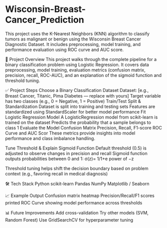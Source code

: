 # Wisconsin-Breast-Cancer_Prediction
This project uses the K-Nearest Neighbors (KNN) algorithm to classify tumors as malignant or benign using the Wisconsin Breast Cancer Diagnostic Dataset. It includes preprocessing, model training, and performance evaluation using ROC curve and AUC score.

📌 Project Overview
This project walks through the complete pipeline for a binary classification problem using Logistic Regression. It covers data preprocessing, model training, evaluation metrics (confusion matrix, precision, recall, ROC-AUC), and an explanation of the sigmoid function and threshold tuning.

✅ Project Steps
Choose a Binary Classification Dataset
Dataset: [e.g., Breast Cancer, Titanic, Pima Diabetes — replace with yours]
Target variable has two classes (e.g., 0 = Negative, 1 = Positive)
Train/Test Split & Standardization
Dataset is split into training and testing sets
Features are standardized using StandardScaler for better model performance
Fit Logistic Regression Model
A LogisticRegression model from scikit-learn is trained on the dataset
Predicts the probability that a sample belongs to class 1
Evaluate the Model
Confusion Matrix
Precision, Recall, F1-score
ROC Curve and AUC Scor
These metrics provide insights into model performance and class imbalance handling.

Tune Threshold & Explain Sigmoid Function
Default threshold (0.5) is adjusted to observe changes in precision and recall
Sigmoid function outputs probabilities between 0 and 1:
σ(z)= 1/1+e power of −z
 

Threshold tuning helps shift the decision boundary based on problem context (e.g., favoring recall in medical diagnosis)

🛠️ Tech Stack
Python
scikit-learn
Pandas
NumPy
Matplotlib / Seaborn

📈 Example Output
Confusion matrix heatmap
Precision/Recall/F1 scores printed
ROC Curve showing model performance across thresholds

📊 Future Improvements
Add cross-validation
Try other models (SVM, Random Forest)
Use GridSearchCV for hyperparameter tuning
